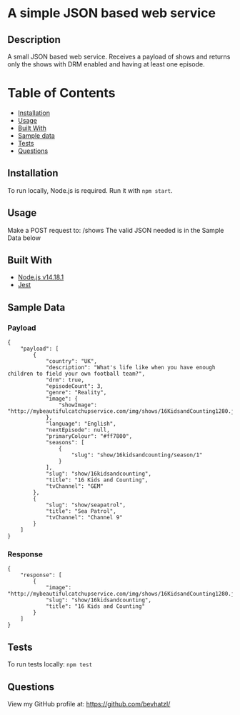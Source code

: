 # A simple JSON based web service

## Description

A small JSON based web service.
Receives a payload of shows and returns only the shows with DRM enabled and having at least one episode.

# Table of Contents

- [Installation](#installation)
- [Usage](#usage)
- [Built With](#built-with)
- [Sample data](#sample-data)
- [Tests](#tests)
- [Questions](#questions)

## Installation

To run locally, Node.js is required. Run it with `npm start`.

## Usage

Make a POST request to: /shows
The valid JSON needed is in the Sample Data below

## Built With

- [Node.js v14.18.1](https://nodejs.org)
- [Jest](https://jestjs.io)

## Sample Data

### Payload

```
{
    "payload": [
        {
            "country": "UK",
            "description": "What's life like when you have enough children to field your own football team?",
            "drm": true,
            "episodeCount": 3,
            "genre": "Reality",
            "image": {
                "showImage": "http://mybeautifulcatchupservice.com/img/shows/16KidsandCounting1280.jpg"
            },
            "language": "English",
            "nextEpisode": null,
            "primaryColour": "#ff7800",
            "seasons": [
                {
                    "slug": "show/16kidsandcounting/season/1"
                }
            ],
            "slug": "show/16kidsandcounting",
            "title": "16 Kids and Counting",
            "tvChannel": "GEM"
        },
        {
            "slug": "show/seapatrol",
            "title": "Sea Patrol",
            "tvChannel": "Channel 9"
        }
    ]
}
```

### Response

```
{
    "response": [
        {
            "image": "http://mybeautifulcatchupservice.com/img/shows/16KidsandCounting1280.jpg",
            "slug": "show/16kidsandcounting",
            "title": "16 Kids and Counting"
        }
    ]
}
```

## Tests

To run tests locally: `npm test`

## Questions

View my GitHub profile at: <a href="https://github.com/bevhatzl">https://github.com/bevhatzl/</a>
